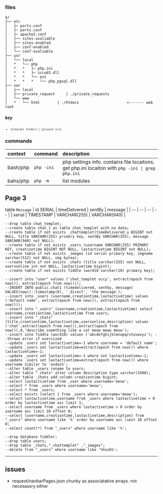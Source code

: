 ### files
```
$/
├── etc
│   ├─ ports.conf
│   ├─ ports.conf
│   ├─ apache2.conf
│   ├── sites-avaliable
│   ├── sites-enabled
│   ├── conf-enabled
│   └── conf-avaliable
├── usr
│   └── local
│   *   └── php
│   *   *   ├─ php.ini
│   *   *   ├─ iccu65.dll
│   *   *   └── ext
│   *   *   *   └── php_pgsql.dll
├── var
│   ├── local
│   ├── private_request     | ./private_requests
│   └── www
│   *   └── html        | ./htdocs                      <------- web root
```
##### *key*
<font size=1>

- <code>[interanl folder] | [project src]</code>

</font>

### commands
| context   | command       | description       |
| :---      | :---          | :---              |
| bash/php      | <code>php -ini </code> | php settings info. contains file locaitons. get php.ini locaiton with <code>php -ini \| grep php.ini </code> |
| bahs/php | ```php -m``` | list modules |

## Page 3
table ```Message```
| id SERIAL | timeDelivered | sentBy | message | 
| -- | -- | -- | -- |
| serial | TIMESTAMP | VARCHAR(255) | VARCHAR(940) |

```
--drop table chat_templet;
--create table chat_1 as table chat_templet with no data;  
--create table if not exists _chattemplet(timeDelivered_u BIGINT not NULL, title VARCHAR(255) primary key, sentBy VARCHAR(255), message VARCHAR(940) not NULL);
--create table if not exists _users (username VARCHAR(255) PRIMARY KEY, creationtime BIGINT NOT NULL, lastactivetime BIGINT not NULL);
--create table if not exists _images (id serial primary key, imgname varchar(512) not NULL, img bytea);
--create table if not exists _chats (title varchar(255) not NULL, usersonline int not NULL, lastactivetime bigint);
--create table if not exists fiddle (word10 varchar(10) primary key);

--insert into "user" values ('chat_templet occy', extract(epoch from now()), extract(epoch from now()));
--INSERT INTO public.chat1 (timedelivered, sentby, message) VALUES(now()::timestamp(0), '_direct', 'the message');
--insert into _users (username,creationtime,lastactivetime) values ('default name', extract(epoch from now()), extract(epoch from now()));
--insert into "_users" (username,creationtime,lastactivetime) select username,creationtime,lastactivetime from users;
--insert into "_chats" (title,creationtime,lastactivetime,usersonline,description) values ('chat',extract(epoch from now()),extract(epoch from now()),0,'describe soemthing like a cat meow mewo meow');
--insert into fiddle (word10) values ('abcdefghijklmnopqrstuvwxyz'); --throws error if oversized
--update _users set lastactivetime=-1 where username = 'default name';
--update _users set lastactivetime=extract(epoch from now()) where lastactivetime=-1;
--update _users set lastactivetime=-1 where not lastactivetime=-1;
--update _users set lastactivetime=extract(epoch from now()) where username similar to 'asdas%';
--alter table _users rename to users;
--alter table "_chats" alter column description type varchar(1500);
--alter table _chats add column creationtime bigint;
--select lastactivetime from _user where username='meow';
--select * from _users where username='meow';
--select * from _users; 
--select exists (select 1 from _users where username='meow');
--select lastactivetime,username from _users where lastactivetime > 0 order by lastactivetime asc limit 1;
--select username from _users where lastactivetime > 0 order by username asc limit 10 offset 0;
--select (username,creationtime,lastactivetime,description) from "_users" where username like '%' order by username asc limit 10 offset 0;
--select count(*) from "_users" where username like '%';

--drop database fiddler;
--drop table users;
--drop table _chats,"_chattemplet" ,"_images";
--delete from "_users" where username like '%husb%';
```

---
## issues
- request/navbarPages.json chunky as associatative arrays. not necesassry either
